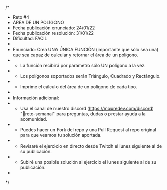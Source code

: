 
/*
 * Reto #4
 * ÁREA DE UN POLÍGONO
 * Fecha publicación enunciado: 24/01/22
 * Fecha publicación resolución: 31/01/22
 * Dificultad: FÁCIL
 *
 * Enunciado: Crea UNA ÚNICA FUNCIÓN (importante que sólo sea una) que sea capaz de calcular y retornar el área de un polígono.
 * - La función recibirá por parámetro sólo UN polígono a la vez.
 * - Los polígonos soportados serán Triángulo, Cuadrado y Rectángulo.
 * - Imprime el cálculo del área de un polígono de cada tipo.
 *
 * Información adicional:
 * - Usa el canal de nuestro discord (https://mouredev.com/discord) "🔁reto-semanal" para preguntas, dudas o prestar ayuda a la acomunidad.
 * - Puedes hacer un Fork del repo y una Pull Request al repo original para que veamos tu solución aportada.
 * - Revisaré el ejercicio en directo desde Twitch el lunes siguiente al de su publicación.
 * - Subiré una posible solución al ejercicio el lunes siguiente al de su publicación.
 *
 */